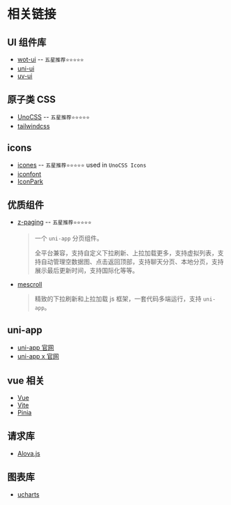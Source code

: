# 相关链接

## UI 组件库

- [wot-ui](https://wot-design-uni.netlify.app) -- `五星推荐⭐⭐⭐⭐⭐`
- [uni-ui](https://uniapp.dcloud.net.cn/component/uniui/uni-ui.html)
- [uv-ui](https://www.uvui.cn/)

## 原子类 CSS

- [UnoCSS](https://unocss.dev/) -- `五星推荐⭐⭐⭐⭐⭐`
- [tailwindcss](https://tailwindcss.com/)

## icons

- [icones](https://icones.js.org/) -- `五星推荐⭐⭐⭐⭐⭐` used in `UnoCSS Icons`
- [iconfont](https://www.iconfont.cn/)
- [IconPark](https://iconpark.oceanengine.com)

## 优质组件

- [z-paging](https://z-paging.zxlee.cn/) -- `五星推荐⭐⭐⭐⭐⭐`

  > 一个 `uni-app` 分页组件。
  >
  > 全平台兼容，支持自定义下拉刷新、上拉加载更多，支持虚拟列表，支持自动管理空数据图、点击返回顶部，支持聊天分页、本地分页，支持展示最后更新时间，支持国际化等等。

- [mescroll](https://www.mescroll.com/)

  > 精致的下拉刷新和上拉加载 js 框架，一套代码多端运行，支持 `uni-app`。

## uni-app

- [uni-app 官网](https://uniapp.dcloud.net.cn/)
- [uni-app x 官网](https://doc.dcloud.net.cn/uni-app-x/)

## vue 相关

- [Vue](https://cn.vuejs.org/)
- [Vite](https://cn.vitejs.dev/)
- [Pinia](https://pinia.vuejs.org/zh/)

## 请求库

- [Alova.js](https://alova.js.org/zh-CN)

## 图表库

- [ucharts](https://www.ucharts.cn/v2/#/)
